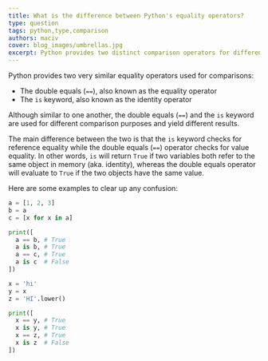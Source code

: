 ```yaml
---
title: What is the difference between Python's equality operators?
type: question
tags: python,type,comparison
authors: maciv
cover: blog_images/umbrellas.jpg
excerpt: Python provides two distinct comparison operators for different task. Stop mixing them up using this quick guide.
---
```


Python provides two very similar equality operators used for comparisons:

- The double equals (`==`), also known as the equality operator
- The `is` keyword, also known as the identity operator

Although similar to one another, the double equals (`==`) and the `is` keyword are used for different comparison purposes and yield different results.

The main difference between the two is that the `is` keyword checks for reference equality while the double equals (`==`) operator checks for value equality. In other words, `is` will return `True` if two variables both refer to the same object in memory (aka. identity), whereas the double equals operator will evaluate to `True` if the two objects have the same value.

Here are some examples to clear up any confusion:

```py
a = [1, 2, 3]
b = a
c = [x for x in a]

print([
  a == b, # True
  a is b, # True
  a == c, # True
  a is c  # False
])

x = 'hi'
y = x
z = 'HI'.lower()

print([
  x == y, # True
  x is y, # True
  x == z, # True
  x is z  # False
])
```
